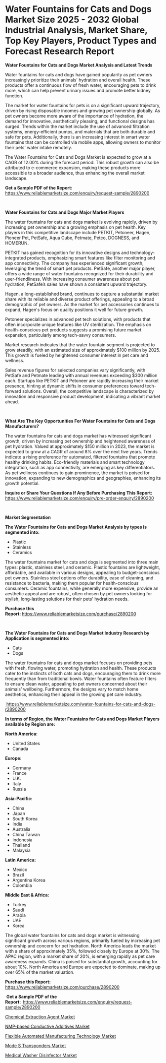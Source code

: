 <p><h1>Water Fountains for Cats and Dogs Market Size 2025 - 2032 Global Industrial Analysis, Market Share, Top Key Players, Product Types and Forecast Research Report</h1></p><p><strong>Water Fountains for Cats and Dogs Market Analysis and Latest Trends</strong></p>
<p><p>Water fountains for cats and dogs have gained popularity as pet owners increasingly prioritize their animals' hydration and overall health. These products offer a continuous flow of fresh water, encouraging pets to drink more, which can help prevent urinary issues and promote better kidney function.</p><p>The market for water fountains for pets is on a significant upward trajectory, driven by rising disposable incomes and growing pet ownership globally. As pet owners become more aware of the importance of hydration, the demand for innovative, aesthetically pleasing, and functional designs has surged. Trends within the market include the use of advanced filtration systems, energy-efficient pumps, and materials that are both durable and safe for pets. Additionally, there is an increasing interest in smart water fountains that can be controlled via mobile apps, allowing owners to monitor their pets' water intake remotely.</p><p>The Water Fountains for Cats and Dogs Market is expected to grow at a CAGR of 12.00% during the forecast period. This robust growth can also be attributed to e-commerce expansion, making these products more accessible to a broader audience, thus enhancing the overall market landscape.</p></p>
<p><strong>Get a Sample PDF of the Report:&nbsp;</strong> <a href="https://www.reliablemarketsize.com/enquiry/request-sample/2890200?utm_campaign=1879&utm_medium=2&utm_source=Github&utm_content=ia&utm_term=14032025&utm_id=water-fountains-for-cats-and-dogs">https://www.reliablemarketsize.com/enquiry/request-sample/2890200</a></p>
<p>&nbsp;</p>
<p><strong>Water Fountains for Cats and Dogs Major Market Players</strong></p>
<p><p>The water fountains for cats and dogs market is evolving rapidly, driven by increasing pet ownership and a growing emphasis on pet health. Key players in this competitive landscape include PETKIT, Petoneer, Hagen, Pioneer Pet, PetSafe, Aqua Cube, Petmate, Petco, DOGNESS, and HOMERUN.</p><p>PETKIT has gained recognition for its innovative designs and technology-integrated products, emphasizing smart features like filter monitoring and app connectivity. The company has experienced significant growth, leveraging the trend of smart pet products. PetSafe, another major player, offers a wide range of water fountains recognized for their durability and user-friendliness. With increasing consumer awareness about pet hydration, PetSafe’s sales have shown a consistent upward trajectory.</p><p>Hagen, a long-established brand, continues to capture a substantial market share with its reliable and diverse product offerings, appealing to a broad demographic of pet owners. As the market for pet accessories continues to expand, Hagen's focus on quality positions it well for future growth.</p><p>Petoneer specializes in advanced pet tech solutions, with products that often incorporate unique features like UV sterilization. The emphasis on health-conscious pet products suggests a promising future market expansion, particularly among tech-savvy consumers.</p><p>Market research indicates that the water fountain segment is projected to grow steadily, with an estimated size of approximately $100 million by 2025. This growth is fueled by heightened consumer interest in pet care and wellness.</p><p>Sales revenue figures for selected companies vary significantly, with PetSafe and Petmate leading with annual revenues exceeding $300 million each. Startups like PETKIT and Petoneer are rapidly increasing their market presence, hinting at dynamic shifts in consumer preferences toward tech-forward solutions. Overall, the competitive landscape is characterized by innovation and responsive product development, indicating a vibrant market ahead.</p></p>
<p>&nbsp;</p>
<p><strong>What Are The Key Opportunities For Water Fountains for Cats and Dogs Manufacturers?</strong></p>
<p><p>The water fountains for cats and dogs market has witnessed significant growth, driven by increasing pet ownership and heightened awareness of pet hydration. Valued at approximately $150 million in 2023, the market is expected to grow at a CAGR of around 8% over the next five years. Trends indicate a rising preference for automated, filtered fountains that promote healthy drinking habits. Eco-friendly materials and smart technology integration, such as app connectivity, are emerging as key differentiators. As pet wellness continues to gain prominence, the market is poised for innovation, expanding to new demographics and geographies, enhancing its growth potential.</p></p>
<p><strong>Inquire or Share Your Questions If Any Before Purchasing This Report:</strong> <a href="https://www.reliablemarketsize.com/enquiry/pre-order-enquiry/2890200?utm_campaign=1879&utm_medium=2&utm_source=Github&utm_content=ia&utm_term=14032025&utm_id=water-fountains-for-cats-and-dogs">https://www.reliablemarketsize.com/enquiry/pre-order-enquiry/2890200</a></p>
<p>&nbsp;</p>
<p><strong>Market Segmentation</strong></p>
<p><strong>The Water Fountains for Cats and Dogs Market Analysis by types is segmented into:</strong></p>
<p><ul><li>Plastic</li><li>Stainless</li><li>Ceramics</li></ul></p>
<p><p>The water fountains market for cats and dogs is segmented into three main types: plastic, stainless steel, and ceramic. Plastic fountains are lightweight, affordable, and available in various designs, appealing to budget-conscious pet owners. Stainless steel options offer durability, ease of cleaning, and resistance to bacteria, making them popular for health-conscious consumers. Ceramic fountains, while generally more expensive, provide an aesthetic appeal and are robust, often chosen by pet owners looking for stylish, long-lasting solutions for their pets' hydration needs.</p></p>
<p><strong>Purchase this Report:&nbsp;</strong><a href="https://www.reliablemarketsize.com/purchase/2890200?utm_campaign=1879&utm_medium=2&utm_source=Github&utm_content=ia&utm_term=14032025&utm_id=water-fountains-for-cats-and-dogs">https://www.reliablemarketsize.com/purchase/2890200</a></p>
<p>&nbsp;</p>
<p><strong>The Water Fountains for Cats and Dogs Market Industry Research by Application is segmented into:</strong></p>
<p><ul><li>Cats</li><li>Dogs</li></ul></p>
<p><p>The water fountains for cats and dogs market focuses on providing pets with fresh, flowing water, promoting hydration and health. These products cater to the instincts of both cats and dogs, encouraging them to drink more frequently than from traditional bowls. Water fountains often feature filters to ensure clean water, appealing to pet owners concerned about their animals’ wellbeing. Furthermore, the designs vary to match home aesthetics, enhancing their appeal in the growing pet care industry.</p></p>
<p><a href="https://www.reliablemarketsize.com/water-fountains-for-cats-and-dogs-r2890200?utm_campaign=1879&utm_medium=2&utm_source=Github&utm_content=ia&utm_term=14032025&utm_id=water-fountains-for-cats-and-dogs">&nbsp;https://www.reliablemarketsize.com/water-fountains-for-cats-and-dogs-r2890200</a></p>
<p><strong>In terms of Region, the Water Fountains for Cats and Dogs Market Players available by Region are:</strong></p>
<p>
    <p> <strong> North America: </strong>
        <ul>
            <li>United States</li>
            <li>Canada</li>
        </ul>
        </p> 
    <p> <strong> Europe: </strong>
        <ul>
            <li>Germany</li>
            <li>France</li>
            <li>U.K.</li>
            <li>Italy</li>
            <li>Russia</li>
        </ul>
        </p> 
    <p> <strong> Asia-Pacific: </strong>
        <ul>
            <li>China</li>
            <li>Japan</li>
            <li>South Korea</li>
            <li>India</li>
            <li>Australia</li>
            <li>China Taiwan</li>
            <li>Indonesia</li>
            <li>Thailand</li>
            <li>Malaysia</li>
        </ul>
        </p> 
    <p> <strong> Latin America: </strong>
        <ul>
            <li>Mexico</li>
            <li>Brazil</li>
            <li>Argentina Korea</li>
            <li>Colombia</li>
        </ul>
        </p> 
    <p> <strong> Middle East & Africa: </strong>
        <ul>
            <li>Turkey</li>
            <li>Saudi</li>
            <li>Arabia</li>
            <li>UAE</li>
            <li>Korea</li>
        </ul>
    </p>
    </p>
<p><p>The global water fountains for cats and dogs market is witnessing significant growth across various regions, primarily fueled by increasing pet ownership and concern for pet hydration. North America leads the market with a share of approximately 35%, followed closely by Europe at 30%. The APAC region, with a market share of 20%, is emerging rapidly as pet care awareness expands. China is poised for substantial growth, accounting for about 10%. North America and Europe are expected to dominate, making up over 65% of the market valuation.</p></p>
<p><strong>Purchase this Report: </strong><a href="https://www.reliablemarketsize.com/purchase/2890200?utm_campaign=1879&utm_medium=2&utm_source=Github&utm_content=ia&utm_term=14032025&utm_id=water-fountains-for-cats-and-dogs">https://www.reliablemarketsize.com/purchase/2890200</a></p>
<p>&nbsp;<strong>Get a Sample PDF of the Report:&nbsp;&nbsp;</strong><a href="https://www.reliablemarketsize.com/enquiry/request-sample/2890200?utm_campaign=1879&utm_medium=2&utm_source=Github&utm_content=ia&utm_term=14032025&utm_id=water-fountains-for-cats-and-dogs">https://www.reliablemarketsize.com/enquiry/request-sample/2890200</a></p>
<p><strong></strong></p>
<p><p><a href="https://github.com/marrahcerpas05/Market-Research-Report-List-1/blob/main/chemical-extraction-agent-market.md?utm_campaign=1879&utm_medium=2&utm_source=Github&utm_content=ia&utm_term=14032025&utm_id=water-fountains-for-cats-and-dogs">Chemical Extraction Agent Market</a></p><p><a href="https://github.com/dahcheeviola/Market-Research-Report-List-1/blob/main/nmp-based-conductive-additives-market.md?utm_campaign=1879&utm_medium=2&utm_source=Github&utm_content=ia&utm_term=14032025&utm_id=water-fountains-for-cats-and-dogs">NMP-based Conductive Additives Market</a></p><p><a href="https://github.com/budenhanelfc/Market-Research-Report-List-1/blob/main/flexible-automated-manufacturing-technology-market.md?utm_campaign=1879&utm_medium=2&utm_source=Github&utm_content=ia&utm_term=14032025&utm_id=water-fountains-for-cats-and-dogs">Flexible Automated Manufacturing Technology Market</a></p><p><a href="https://github.com/dichkotuanny/Market-Research-Report-List-1/blob/main/mode-s-transponders-market.md?utm_campaign=1879&utm_medium=2&utm_source=Github&utm_content=ia&utm_term=14032025&utm_id=water-fountains-for-cats-and-dogs">Mode S Transponders Market</a></p><p><a href="https://github.com/cagleplittrw/Market-Research-Report-List-1/blob/main/medical-washer-disinfector-market.md?utm_campaign=1879&utm_medium=2&utm_source=Github&utm_content=ia&utm_term=14032025&utm_id=water-fountains-for-cats-and-dogs">Medical Washer Disinfector Market</a></p></p>